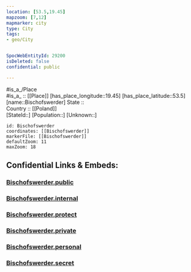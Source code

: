 ```yaml
---
location: [53.5,19.45] 
mapzoom: [7,12] 
mapmarker: city 
type: City
tags:
- geo/City


SpocWebEntityId: 29200
isDeleted: false
confidential: public

---
```

#is_a_/Place  
#is_a_ :: [[Place]] 
[has_place_longitude::19.45] 
[has_place_latitude::53.5] 
[name::Bischofswerder] 
State ::  
Country :: [[Poland]]  
[StateId::] 
[Population::] 
[Unknown::] 


```leaflet
id: Bischofswerder
coordinates: [[Bischofswerder]] 
markerFile: [[Bischofswerder]] 
defaultZoom: 11 
maxZoom: 18
```


## Confidential Links & Embeds: 

### [Bischofswerder.public](/_public/\Earth\Continent\Europe\Europe~East\Poland\Provinces~Poland\Warmian-Masurian\CityBischofswerder.public.md) 

### [Bischofswerder.internal](/_internal/\Earth\Continent\Europe\Europe~East\Poland\Provinces~Poland\Warmian-Masurian\CityBischofswerder.internal.md) 

### [Bischofswerder.protect](/_protect/\Earth\Continent\Europe\Europe~East\Poland\Provinces~Poland\Warmian-Masurian\CityBischofswerder.protect.md) 

### [Bischofswerder.private](/_private/\Earth\Continent\Europe\Europe~East\Poland\Provinces~Poland\Warmian-Masurian\CityBischofswerder.private.md) 

### [Bischofswerder.personal](/_personal/\Earth\Continent\Europe\Europe~East\Poland\Provinces~Poland\Warmian-Masurian\CityBischofswerder.personal.md) 

### [Bischofswerder.secret](/_secret/\Earth\Continent\Europe\Europe~East\Poland\Provinces~Poland\Warmian-Masurian\CityBischofswerder.secret.md)


